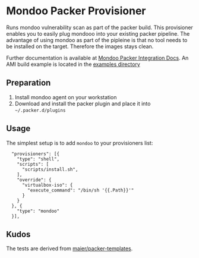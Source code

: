 # Mondoo Packer Provisioner

Runs mondoo vulnerability scan as part of the packer build. This provisioner enables you to easily plug mondooo into your existing packer pipeline. The advantage of using mondoo as part of the pipleine is that no tool needs to be installed on the target. Therefore the images stays clean.

Further documentation is available at [Mondoo Packer Integration Docs](https://mondoo.io/docs/apps/packer). An AMI build example is located in the [examples directory](../examples/packer-ami) 

## Preparation

1. Install mondoo agent on your workstation
2. Download and install the packer plugin and place it into `~/.packer.d/plugins`

## Usage

The simplest setup is to add `mondoo` to your provisioners list:

```
  "provisioners": [{
    "type": "shell",
    "scripts": [
      "scripts/install.sh",
    ],
    "override": {
      "virtualbox-iso": {
        "execute_command": "/bin/sh '{{.Path}}'"
      }
    }
  }, {
    "type": "mondoo"
  }],
```



## Kudos

The tests are derived from [maier/packer-templates](https://github.com/maier/packer-templates).